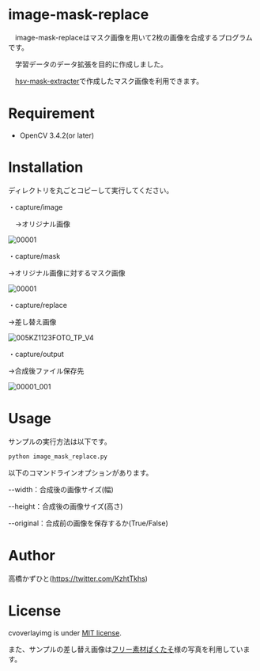 # image-mask-replace
　image-mask-replaceはマスク画像を用いて2枚の画像を合成するプログラムです。
 
　学習データのデータ拡張を目的に作成しました。

　[hsv-mask-extracter](https://https://github.com/Kazuhito00/hsv-mask-extracter)で作成したマスク画像を利用できます。

# Requirement
 
* OpenCV 3.4.2(or later)
 
# Installation
 
ディレクトリを丸ごとコピーして実行してください。

・capture/image

　→オリジナル画像
 
![00001](https://user-images.githubusercontent.com/37477845/77141041-de0dd380-6abe-11ea-8bb4-9db4a9c6275e.png)


・capture/mask

→オリジナル画像に対するマスク画像

![00001](https://user-images.githubusercontent.com/37477845/77141042-e108c400-6abe-11ea-8e64-069606f4ff48.png)

・capture/replace

→差し替え画像

![005KZ1123FOTO_TP_V4](https://user-images.githubusercontent.com/37477845/77141047-e403b480-6abe-11ea-84f4-1958090452ef.jpg)

・capture/output

→合成後ファイル保存先

![00001_001](https://user-images.githubusercontent.com/37477845/77141051-e6fea500-6abe-11ea-9a9e-a5deb7ab1af3.png)
 
# Usage
 
サンプルの実行方法は以下です。
 
```bash
python image_mask_replace.py
```

以下のコマンドラインオプションがあります。

--width：合成後の画像サイズ(幅)

--height：合成後の画像サイズ(高さ)

--original：合成前の画像を保存するか(True/False)

# Author
高橋かずひと(https://twitter.com/KzhtTkhs)
 
# License 
cvoverlayimg is under [MIT license](https://en.wikipedia.org/wiki/MIT_License).

また、サンプルの差し替え画像は[フリー素材ぱくたそ](https://www.pakutaso.com)様の写真を利用しています。
